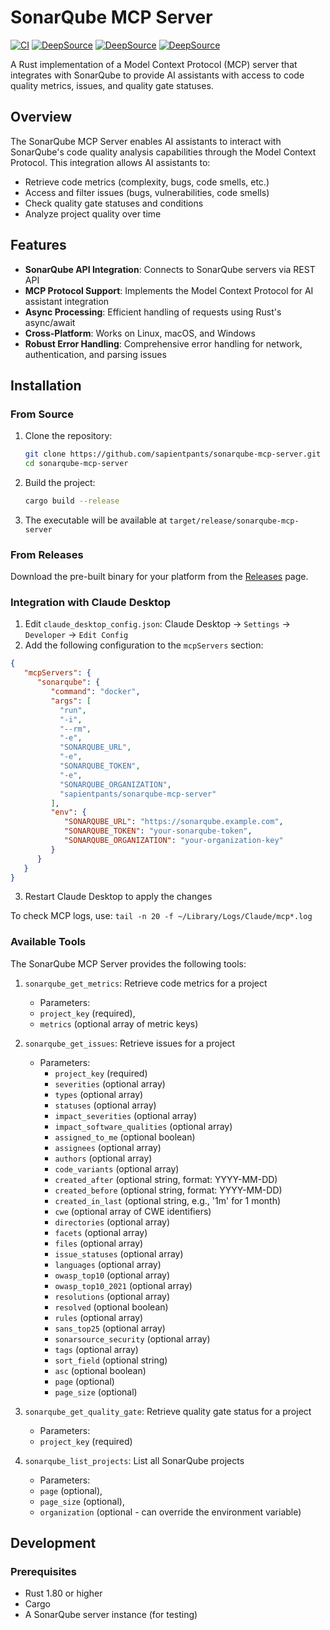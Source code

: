 # SonarQube MCP Server

[![CI](https://github.com/sapientpants/sonarqube-mcp-server/actions/workflows/ci.yml/badge.svg)](https://github.com/sapientpants/sonarqube-mcp-server/actions/workflows/ci.yml)
[![DeepSource](https://app.deepsource.com/gh/sapientpants/sonarqube-mcp-server.svg/?label=code+coverage&show_trend=true&token=9XrIHVVGs9oZ-6fFSOPah2Ws)](https://app.deepsource.com/gh/sapientpants/sonarqube-mcp-server/)
[![DeepSource](https://app.deepsource.com/gh/sapientpants/sonarqube-mcp-server.svg/?label=active+issues&show_trend=true&token=9XrIHVVGs9oZ-6fFSOPah2Ws)](https://app.deepsource.com/gh/sapientpants/sonarqube-mcp-server/)
[![DeepSource](https://app.deepsource.com/gh/sapientpants/sonarqube-mcp-server.svg/?label=resolved+issues&show_trend=true&token=9XrIHVVGs9oZ-6fFSOPah2Ws)](https://app.deepsource.com/gh/sapientpants/sonarqube-mcp-server/)

A Rust implementation of a Model Context Protocol (MCP) server that integrates with SonarQube to provide AI assistants with access to code quality metrics, issues, and quality gate statuses.

## Overview

The SonarQube MCP Server enables AI assistants to interact with SonarQube's code quality analysis capabilities through the Model Context Protocol. This integration allows AI assistants to:

- Retrieve code metrics (complexity, bugs, code smells, etc.)
- Access and filter issues (bugs, vulnerabilities, code smells)
- Check quality gate statuses and conditions
- Analyze project quality over time

## Features

- **SonarQube API Integration**: Connects to SonarQube servers via REST API
- **MCP Protocol Support**: Implements the Model Context Protocol for AI assistant integration
- **Async Processing**: Efficient handling of requests using Rust's async/await
- **Cross-Platform**: Works on Linux, macOS, and Windows
- **Robust Error Handling**: Comprehensive error handling for network, authentication, and parsing issues

## Installation

### From Source

1. Clone the repository:
   ```bash
   git clone https://github.com/sapientpants/sonarqube-mcp-server.git
   cd sonarqube-mcp-server
   ```

2. Build the project:
   ```bash
   cargo build --release
   ```

3. The executable will be available at `target/release/sonarqube-mcp-server`

### From Releases

Download the pre-built binary for your platform from the [Releases](https://github.com/sapientpants/sonarqube-mcp-server/releases) page.

### Integration with Claude Desktop

1. Edit `claude_desktop_config.json`: Claude Desktop -> `Settings` -> `Developer` -> `Edit Config` 
2. Add the following configuration to the `mcpServers` section:

```json
{
   "mcpServers": {
      "sonarqube": {
         "command": "docker",
         "args": [
           "run",
           "-i",
           "--rm",
           "-e",
           "SONARQUBE_URL",
           "-e",
           "SONARQUBE_TOKEN",
           "-e",
           "SONARQUBE_ORGANIZATION",
           "sapientpants/sonarqube-mcp-server"
         ],
         "env": {
            "SONARQUBE_URL": "https://sonarqube.example.com",
            "SONARQUBE_TOKEN": "your-sonarqube-token",
            "SONARQUBE_ORGANIZATION": "your-organization-key"
         }
      }
   }
}
```

3. Restart Claude Desktop to apply the changes

To check MCP logs, use: `tail -n 20 -f ~/Library/Logs/Claude/mcp*.log`

### Available Tools

The SonarQube MCP Server provides the following tools:

1. `sonarqube_get_metrics`: Retrieve code metrics for a project
   - Parameters:
    - `project_key` (required),
    - `metrics` (optional array of metric keys)

2. `sonarqube_get_issues`: Retrieve issues for a project
   - Parameters: 
     - `project_key` (required)
     - `severities` (optional array)
     - `types` (optional array)
     - `statuses` (optional array)
     - `impact_severities` (optional array)
     - `impact_software_qualities` (optional array)
     - `assigned_to_me` (optional boolean)
     - `assignees` (optional array)
     - `authors` (optional array)
     - `code_variants` (optional array)
     - `created_after` (optional string, format: YYYY-MM-DD)
     - `created_before` (optional string, format: YYYY-MM-DD)
     - `created_in_last` (optional string, e.g., '1m' for 1 month)
     - `cwe` (optional array of CWE identifiers)
     - `directories` (optional array)
     - `facets` (optional array)
     - `files` (optional array)
     - `issue_statuses` (optional array)
     - `languages` (optional array)
     - `owasp_top10` (optional array)
     - `owasp_top10_2021` (optional array)
     - `resolutions` (optional array)
     - `resolved` (optional boolean)
     - `rules` (optional array)
     - `sans_top25` (optional array)
     - `sonarsource_security` (optional array)
     - `tags` (optional array)
     - `sort_field` (optional string)
     - `asc` (optional boolean)
     - `page` (optional)
     - `page_size` (optional)

3. `sonarqube_get_quality_gate`: Retrieve quality gate status for a project
   - Parameters:
    - `project_key` (required)

4. `sonarqube_list_projects`: List all SonarQube projects
   - Parameters:
    - `page` (optional),
    - `page_size` (optional),
    - `organization` (optional - can override the environment variable)

## Development

### Prerequisites

- Rust 1.80 or higher
- Cargo
- A SonarQube server instance (for testing)
